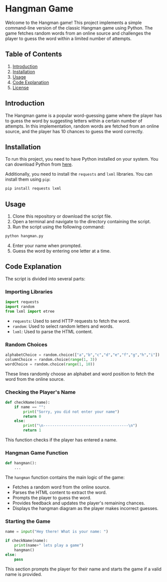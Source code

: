# Hangman Game

Welcome to the Hangman game! This project implements a simple command-line version of the classic Hangman game using Python. The game fetches random words from an online source and challenges the player to guess the word within a limited number of attempts.

## Table of Contents

1. [Introduction](#introduction)
2. [Installation](#installation)
3. [Usage](#usage)
4. [Code Explanation](#code-explanation)
5. [License](#license)

## Introduction

The Hangman game is a popular word-guessing game where the player has to guess the word by suggesting letters within a certain number of attempts. In this implementation, random words are fetched from an online source, and the player has 10 chances to guess the word correctly.

## Installation

To run this project, you need to have Python installed on your system. You can download Python from [here](https://www.python.org/downloads/).

Additionally, you need to install the `requests` and `lxml` libraries. You can install them using `pip`:

```bash
pip install requests lxml
```

## Usage

1. Clone this repository or download the script file.
2. Open a terminal and navigate to the directory containing the script.
3. Run the script using the following command:

```bash
python hangman.py
```

4. Enter your name when prompted.
5. Guess the word by entering one letter at a time.

## Code Explanation

The script is divided into several parts:

### Importing Libraries

```python
import requests
import random
from lxml import etree
```

- `requests`: Used to send HTTP requests to fetch the word.
- `random`: Used to select random letters and words.
- `lxml`: Used to parse the HTML content.

### Random Choices

```python
alphabetChoice = random.choice(["a","b","c","d","e","f","g","h","i"])
columnChoice = random.choice(range(1, 3))
wordChoice = random.choice(range(1, 10))
```

These lines randomly choose an alphabet and word position to fetch the word from the online source.

### Checking the Player's Name

```python
def checkName(name):
    if name == "":
        print("Sorry, you did not enter your name")
        return 0
    else:
        print("\n--------------------------------------\n")
        return 1
```

This function checks if the player has entered a name.

### Hangman Game Function

```python
def hangman():
    ...
```

The `hangman` function contains the main logic of the game:
- Fetches a random word from the online source.
- Parses the HTML content to extract the word.
- Prompts the player to guess the word.
- Provides feedback and updates the player's remaining chances.
- Displays the hangman diagram as the player makes incorrect guesses.

### Starting the Game

```python
name = input("Hey there! What is your name: ")

if checkName(name):
    print(name+" lets play a game")
    hangman()
else:
    pass
```

This section prompts the player for their name and starts the game if a valid name is provided.
